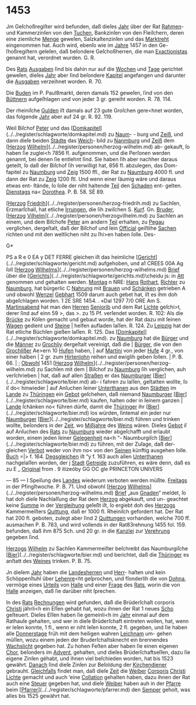 # 1453

Jm Geſchoßregiſter wird befunden, daß dieſes [Jahr](../../register/worte/jahr.md)
über der Rat [Rahmen](../../register/worte/rahmen.md)- und Kammerzinſen von den [Tuchen](../../register/worte/tuchen.md),
Bankzinſen von den Fleiſchern, deren eine ziemliche [Menge](../../register/worte/menge.md)
geweſen, Salzkaſtenzinſen und das [Marktreht](../../register/worte/marktreht.md) eingenommen
hat. Auch wird, ebenſo wie im [Jahre](../../register/worte/jahre.md) 1457 in den Ge-
ſhoßregiſtern geleſen, daß beſondere Geſchoßherren, die
man [Exactionistas](../../register/worte/exactionistas.md) genannt hat, verordnet wurden. G. R.

Des [Rats](../../register/worte/rats.md) [Ausgaben](../../register/worte/ausgaben.md) ſind bis dahin nur auf die
[Wochen](../../register/worte/wochen.md) und [Tage](../../register/worte/tage.md) gerichtet geweſen, dieſes [Jahr](../../register/worte/jahr.md) aber ſind
beſondere [Kapitel](../../register/worte/kapitel.md) angefangen und darunter die [Ausgaben](../../register/worte/ausgaben.md)
verzeihnet worden. R. 70.

Die [Buden](../../register/worte/buden.md) im P. Paul8markt, deren damals 152
geweſen, ſind von den [Büttnern](../../register/worte/büttnern.md) aufgeſhlagen und von
jeder 3 gr. gereiht worden. R. 78. 114.

Der rheiniſche [Gulden](../../register/worte/gulden.md) iſt damals auf 23 gute Groſchen
gere<hnet worden, das folgende [Jahr](../../register/worte/jahr.md) aber auf 24 gr.
R. 92. 119.

Weil Biſchof [Peter](../../register/worte/peter.md) und das [[Domkapitel](../../register/worte/domkapitel.md)](../../register/schlagworte/domkapitel.md) zu [Naum](../../register/worte/naum.md)- -
burg und [Zeiß](../../register/worte/zeiß.md), und dann dieſe beiden [Städte](../../register/worte/städte.md) das [Weich](../../register/worte/weich.md)-
bild zu [Nanmburg](../../register/orte/nanmburg.md) und [Zeiß](../../register/worte/zeiß.md) dem [[Herzog](../../register/worte/herzog.md) [Wilhelm](../../register/worte/wilhelm.md)](../../register/personen/herzog-wilhelm.md) ab-
gekauft, ſo haben ſie zuglei<h 7856 fl. aufgenommen, und
die Perſonen werden genannt, bei denen ſie entlehnt ſind.
Sie haben ſih aber nachher daraus geteilt, ſo daß der
Biſchof ſih verwilligt hat, 856 fl. abzulegen, das Dom-
fapitel zu [Naumburg](../../register/orte/naumburg.md) und [Zeig](../../register/orte/zeig.md) 1500 ﬀl., der Rat zu
[Naumburg](../../register/orte/naumburg.md) 4000 fl. und dann der Rat zu [Zeig](../../register/orte/zeig.md) 1200 ﬅl.
Und wenn einer ſäumig wäre und daraus etwas ent-
ſtände, ſo ſolle der niht haltende [Teil](../../register/worte/teil.md) den [Schaden](../../register/worte/schaden.md) ent-
gelten. [Dienstags](../../register/worte/dienstags.md) na< [Dorothea](../../register/worte/dorothea.md). P. B. 58. SÈ 89.

[[Herzog](../../register/worte/herzog.md) [Friedrih](../../register/worte/friedrih.md)](../../register/personen/herzog-friedrih.md) zu Sachſen, Erzmarſchall, hat etliche
[Irrungen](../../register/worte/irrungen.md), die ſih zwiſchen S. [Kurf](../../register/worte/kurf.md). Gn. [Bruder](../../register/worte/bruder.md), [[Herzog](../../register/worte/herzog.md)
[Vilhelm](../../register/worte/vilhelm.md)](../../register/personen/herzogvilhelm.md) zu Sachſen an einem, und dem Biſchofe [Peter](../../register/worte/peter.md)
am andern [Teil](../../register/worte/teil.md) erhalten, zu [Pegau](../../register/orte/pegau.md) verglichen, dergeſtalt,
daß der Biſchof und ſein [Official](../../register/worte/official.md) geiſtlihe [Sachen](../../register/worte/sachen.md) richten
und mit den weltlichen niht zu ſhi>en haben ſolle. Des-

G*


PS a R e 0 EA y DET FERRE
gleichen iſt das heimliche [[Gericht](../../register/worte/gericht.md)](../../register/schlagworte/gericht.md) aufgehoben, und a1
CREES 00A Ag ſoll [[Herzog](../../register/worte/herzog.md) [Wilhelms](../../register/worte/wilhelms.md)](../../register/personen/herzog-wilhelms.md) [Brief](../../register/worte/brief.md) über die [[Gerichts](../../register/worte/gerichts.md)](../../register/schlagworte/gerichts.md)\cheidu
js: in [Att](../../register/orte/att.md) genommen und gehalten werden. [Montag](../../register/worte/montag.md) n
NRE: [Hans](../../register/worte/hans.md) [Rothart](../../register/worte/rothart.md), [Richter](../../register/worte/richter.md) zu [Naumburg](../../register/orte/naumburg.md), hat bürgerlic
C [Nahrung](../../register/worte/nahrung.md) mit [Brauen](../../register/worte/brauen.md) und [Schänken](../../register/worte/schänken.md) getrieben A
und obwohl [Wenzel](../../register/worte/wenzel.md) [Gebhart](../../register/worte/gebhart.md) 1509 darum auch gebet
hat, iſt es ihm doh abgeſchlagen worden. 1
2E SRE 1454. . «Dal
1297 7/0 ORE Am S. [Martinsabend](../../register/worte/martinsabend.md) hat man den [Herren](../../register/worte/herren.md) [Seniorib](../../register/worte/seniorib.md)
und dem Rat [Lichte](../../register/worte/lichte.md) geſchi>t, derer ſind auf einn
59 >, das >. zu 15 Pf. verſendet worden. R. 102:
Als die [Brücke](../../register/worte/brücke.md) zu Köſen gemacht und gebaut worde,
hat der Rat dazu mit ſeinen [Wagen](../../register/worte/wagen.md) gedient und [Steine](../../register/worte/steine.md) |
helfen aufladen laſſen. R. 124.
Zu [Leipzig](../../register/worte/leipzig.md) hat der Rat etliche Büchſen gießen laſſen.
R. 125.
Das [[Domkapitel](../../register/worte/domkapitel.md)](../../register/schlagworte/domkapitel.md). zu [Naumburg](../../register/orte/naumburg.md) hat die [Bürger](../../register/worte/bürger.md) und
die [Männer](../../register/worte/männer.md) zu [Grochliy](../../register/orte/grochliy.md) dergeſtalt vereinigt, daß die |
[Bürger](../../register/worte/bürger.md), die von den [Grochlißer](../../register/worte/grochlißer.md) Ae>ern 10 [Hufen](../../register/worte/hufen.md) haben, |
auf [Martini](../../register/worte/martini.md) von jeder [Hufe](../../register/worte/hufe.md) 4 gr., von einer halben |
2 gr. zum [Hirtenlohn](../../register/worte/hirtenlohn.md) reihen und ewiglih geben ſollen. |
P. B. 66. |
; [Obwohl](../../register/worte/obwohl.md) 1451 [[Herzog](../../register/worte/herzog.md) [Wilhelm](../../register/worte/wilhelm.md)](../../register/personen/herzog-wilhelm.md) zu Sachſen mit dem |
Biſchof zu [Naumburg](../../register/orte/naumburg.md) ſih verglichen, auh verſchrieben |
hat, daß auf allen [Straßen](../../register/worte/straßen.md) er das [Naumburger](../../register/worte/naumburger.md) [[Bier](../../register/worte/bier.md)](../../register/schlagworte/bier.md) ab- i
fahren zu laſſen, geſtatten wollte, ſo iſ do< hinwieder |
auf Anſuchen ſeiner [Unterthanen](../../register/worte/unterthanen.md) aus den [Städten](../../register/worte/städten.md) im
[Lande](../../register/worte/lande.md) zu [Thüringen](../../register/orte/thüringen.md) ein [Gebot](../../register/worte/gebot.md) geſchehen, daß niemand
[Naumburger](../../register/worte/naumburger.md) [[Bier](../../register/worte/bier.md)](../../register/schlagworte/bier.md) kaufen, halten oder in ſeinem ganzen |
[Lande](../../register/worte/lande.md) ſchänken no< führen dürfe, damit die [Thüringer](../../register/worte/thüringer.md)
ihr [[Bier](../../register/worte/bier.md)](../../register/schlagworte/bier.md) los würden, ſintemal ein jeder nur [Naumburger](../../register/worte/naumburger.md)
[[Bier](../../register/worte/bier.md)](../../register/schlagworte/bier.md) führen und trinken wollte, beſonders in der [Zeit](../../register/worte/zeit.md),
wo [Mißjahre](../../register/worte/mißjahre.md) des [Weins](../../register/worte/weins.md) wären. Dieſes [Gebot](../../register/worte/gebot.md) iſ auf
Anſuchen des [Rats](../../register/worte/rats.md) zu [Naumburg](../../register/orte/naumburg.md) wieder abgeſchafft und
erlaubt worden, einem jeden ſeiner [Gelegenheit](../../register/worte/gelegenheit.md) na<h “-
Naumburgiſch [[Bier](../../register/worte/bier.md)](../../register/schlagworte/bier.md) zu führen, mit der Zuſage, daß der-
gleichen [Verbot](../../register/worte/verbot.md) weder von ihm no< von den [Seinen](../../register/worte/seinen.md)
künftig ausgehen ſolle. [Buch](../../register/worte/buch.md) =|> f. 164. [Degsgleichen](../../register/worte/degsgleichen.md) iſt
“y f. 163 auch allen [Unterthanen](../../register/worte/unterthanen.md) nachgelaſſen worden, der
j [Stadt](../../register/worte/stadt.md) [Getreide](../../register/orte/getreide.md) zuzuführen, es wäre denn, daß es zu E
_ [Original](../../register/worte/original.md) from .
9 itizeóby GG OC gle PRINCETON UNIVERS


— 85 — I
Speiſung des [Landes](../../register/worte/landes.md) wiederum verboten werden müßte.
[Freitags](../../register/worte/freitags.md) in der Pfingſtwoche. P. B. 71. Und obwohl
[[Herzog](../../register/worte/herzog.md) [Wilhelms](../../register/worte/wilhelms.md)](../../register/personen/herzog-wilhelms.md) [Brief](../../register/worte/brief.md) „aus [Gnaden](../../register/orte/gnaden.md)“ meldet, ſo hat doh
dieſe Nachlaſſung der Rat dem [Herzog](../../register/worte/herzog.md) abgekauft, und un-
geachtet keine [Summe](../../register/worte/summe.md) in der [Vergleihung](../../register/worte/vergleihung.md) geſeßt iſt, ſo
ergiebt doh des [Herzogs](../../register/worte/herzogs.md) Kammermeiſters [Quittung](../../register/worte/quittung.md), daß
er 1000 fl. Rheiniſch gefordert hat. Der Rat hat 200 fl.
geboten, zulegt aber ſind 2 [Quittungen](../../register/worte/quittungen.md) vorhanden, welche
700 ﬀ. ausmachen P. B. 783, und wird vollends in der
Rat83rehnung 1455 fol. 159. befunden, daß ihm 875 Sch.
und 20 gr. in die [Kanzlei](../../register/worte/kanzlei.md) zur [Verehrung](../../register/worte/verehrung.md) gegeben ſind.

[Herzogs](../../register/worte/herzogs.md) [Wilhelm](../../register/worte/wilhelm.md) zu Sachſen Kammermeiſter beſchreibt
das Naumburgiſche [[Bier](../../register/worte/bier.md)](../../register/schlagworte/bier.md) und berichtet, daß die [Thüringer](../../register/worte/thüringer.md)
es anſtatt des [Weines](../../register/worte/weines.md) trinken. P. B. 75.

Jn dieſem [Jahr](../../register/worte/jahr.md) haben die [Landesherren](../../register/worte/landesherren.md) und [Herr](../../register/worte/herr.md)-
haſten und kein Schöppenſtuhl über [Lehenre](../../register/worte/lehenre.md)<ht geſprochen,
und fſonderlih die von [Dohna](../../register/orte/dohna.md), vermöge eines [Urteils](../../register/worte/urteils.md) von
[Halle](../../register/orte/halle.md) und einer [Frage](../../register/worte/frage.md) des [Rats](../../register/worte/rats.md), worin die von [Halle](../../register/orte/halle.md)
anzeigen, daß ſie darüber niht ſprechen.

In des [Rats](../../register/worte/rats.md) [Rechnungen](../../register/worte/rechnungen.md) wird gefunden, daß die
Brüderſchaſt corporis [Christi](../../register/worte/christi.md) jährli<h ein Eſſen gehabt
hat, wozu ihnen der Rat 1 neues [Scho](../../register/worte/scho.md) geſteuert.
Dieſes Eſſen haben ſie gemeinli<h im [Jahr](../../register/worte/jahr.md) einmal auf
dem Rathauſe gehalten, und wer in dieſe Brüderſchaft
eintreten wollen, hat, wenn er leſen konnte, 1 fl., wenn
er niht leſen konnte, 2 fl. gegeben, und ſie haben alle
[Donnerstage](../../register/worte/donnerstage.md) früh mit dem heiligen wahren [Leichnam](../../register/worte/leichnam.md) um-
gehen müſſen, wozu einem jeden der Bruderſchaſtsknecht
ein brennendes [Wachslicht](../../register/worte/wachslicht.md) gegeben hat. Zu hohen Feſten
aber haben ſie einen eigenen [Chor](../../register/worte/chor.md), beſonders im [Advent](../../register/worte/advent.md),
gehalten, und dieſes Brüderſchaftseſſen, dazu ſie eigene
Zinſen géhabt, und ihnen viel beſchieden worden, hat bis
1523 gewährt. [Danach](../../register/worte/danach.md) ſind dieſe Zinſen zur Beſoldung
der [Kirchendiener](../../register/worte/kirchendiener.md) gebrauht. [Gleichfalls](../../register/worte/gleichfalls.md) findet man, daß
dieſe [Zeit](../../register/worte/zeit.md) die [Weiber](../../register/worte/weiber.md) [Corporis](../../register/worte/corporis.md) [Christi](../../register/worte/christi.md) [Lichte](../../register/worte/lichte.md) gemacht
und auch ‘eine [Collation](../../register/worte/collation.md) gehalten haben, dazu ihnen der
Rat auch eine [Steuer](../../register/worte/steuer.md) gegeben hat, und dieſe [Weiber](../../register/worte/weiber.md) haben
auh in der [Pfarre](../../register/worte/pfarre.md) beim [[Pfarrer](../../register/worte/pfarrer.md)](../../register/schlagworte/pfarrer.md) den [Semper](../../register/worte/semper.md) geholt, was
alles bis 1525 gewährt hat.
